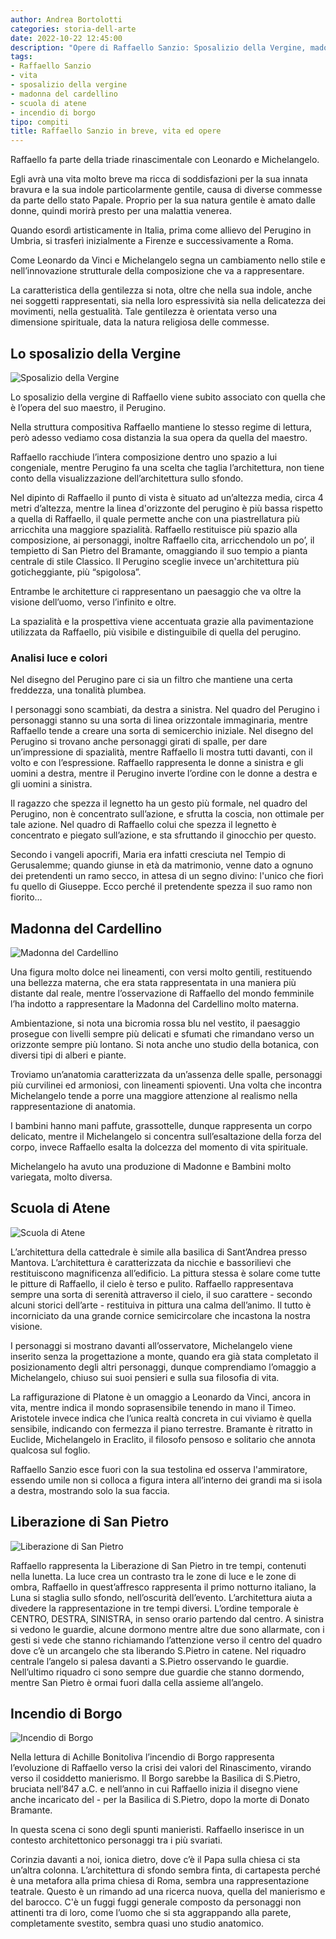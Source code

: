 ```yaml
---
author: Andrea Bortolotti
categories: storia-dell-arte
date: 2022-10-22 12:45:00
description: "Opere di Raffaello Sanzio: Sposalizio della Vergine, madonna del Cardellino, Scuola di Atene, incendio di Borgo."
tags:
- Raffaello Sanzio
- vita
- sposalizio della vergine
- madonna del cardellino
- scuola di atene
- incendio di borgo
tipo: compiti
title: Raffaello Sanzio in breve, vita ed opere
---
```


Raffaello fa parte della triade rinascimentale con Leonardo e Michelangelo. 

Egli avrà una vita molto breve ma ricca di soddisfazioni per la sua innata bravura e la sua indole particolarmente gentile, causa di diverse commesse da parte dello stato Papale. Proprio per la sua natura gentile è amato dalle donne, quindi morirà presto per una malattia venerea. 

Quando esordì artisticamente in Italia, prima come allievo del Perugino in Umbria, si trasferì inizialmente a Firenze e successivamente a Roma. 

Come Leonardo da Vinci e Michelangelo segna un cambiamento nello stile e nell’innovazione strutturale della composizione che va a rappresentare. 

La caratteristica della gentilezza si nota, oltre che nella sua indole, anche nei soggetti rappresentati, sia nella loro espressività sia nella delicatezza dei movimenti, nella gestualità. Tale gentilezza è orientata verso una dimensione spirituale, data la natura religiosa delle commesse. 

## Lo sposalizio della Vergine

![Sposalizio della Vergine ](/scuola/storia-dell-arte/raffaello-sanzio/sanzio-sposalizio-vergine.jpg 'Confronto dello Sposalizio della Vergine tra Raffaello Sanzio (destra) ed il suo maestro Perugino (sinistra)')

Lo sposalizio della vergine di Raffaello viene subito associato con quella che è l’opera del suo maestro, il Perugino. 

Nella struttura compositiva Raffaello mantiene lo stesso regime di lettura, però adesso vediamo cosa distanzia la sua opera da quella del maestro. 

Raffaello racchiude l’intera composizione dentro uno spazio a lui congeniale, mentre Perugino fa una scelta che taglia l’architettura, non tiene conto della visualizzazione dell’architettura sullo sfondo. 

Nel dipinto di Raffaello il punto di vista è situato ad un’altezza media, circa 4 metri d’altezza, mentre la linea d'orizzonte del perugino è più bassa rispetto a quella di Raffaello, il quale permette anche con una piastrellatura più arricchita una maggiore spazialità. Raffaello restituisce più spazio alla composizione, ai personaggi, inoltre Raffaello cita, arricchendolo un po’, il tempietto di San Pietro del Bramante, omaggiando il suo tempio a pianta centrale di stile Classico. Il Perugino sceglie invece un'architettura più goticheggiante, più “spigolosa”. 

Entrambe le architetture ci rappresentano un paesaggio che va oltre la visione dell’uomo, verso l’infinito e oltre. 

La spazialità e la prospettiva viene accentuata grazie alla pavimentazione utilizzata da Raffaello, più visibile e distinguibile di quella del perugino.

### Analisi luce e colori

Nel disegno del Perugino pare ci sia un filtro che mantiene una certa freddezza, una tonalità plumbea.

I personaggi sono scambiati, da destra a sinistra. Nel quadro del Perugino i personaggi stanno su una sorta di linea orizzontale immaginaria, mentre Raffaello tende a creare una sorta di semicerchio iniziale. Nel disegno del Perugino si trovano anche personaggi girati di spalle, per dare un’impressione di spazialità, mentre Raffaello li mostra tutti davanti, con il volto e con l’espressione. Raffaello rappresenta le donne a sinistra e gli uomini a destra, mentre il Perugino inverte l’ordine con le donne a destra e gli uomini a sinistra. 

Il ragazzo che spezza il legnetto ha un gesto più formale, nel quadro del Perugino, non è concentrato sull’azione, e sfrutta la coscia, non ottimale per tale azione. Nel quadro di Raffaello colui che spezza il legnetto è concentrato e piegato sull’azione, e sta sfruttando il ginocchio per questo. 

Secondo i vangeli apocrifi, Maria era infatti cresciuta nel Tempio di Gerusalemme; quando giunse in età da matrimonio, venne dato a ognuno dei pretendenti un ramo secco, in attesa di un segno divino: l'unico che fiorì fu quello di Giuseppe. Ecco perché il pretendente spezza il suo ramo non fiorito…

## Madonna del Cardellino

![Madonna del Cardellino](/scuola/storia-dell-arte/raffaello-sanzio/madonna-del-cardellino.jpg)

Una figura molto dolce nei lineamenti, con versi molto gentili, restituendo una bellezza materna, che era stata rappresentata in una maniera più distante dal reale, mentre l’osservazione di Raffaello del mondo femminile l’ha indotto a rappresentare la Madonna del Cardellino molto materna.

Ambientazione, si nota una bicromia rossa blu nel vestito, il paesaggio prosegue con livelli sempre più delicati e sfumati che rimandano verso un orizzonte sempre più lontano. Si nota anche uno studio della botanica, con diversi tipi di alberi e piante. 

Troviamo un’anatomia caratterizzata da un’assenza delle spalle, personaggi più curvilinei ed armoniosi, con lineamenti spioventi. Una volta che incontra Michelangelo tende a porre una maggiore attenzione al realismo nella rappresentazione di anatomia. 

I bambini hanno mani paffute, grassottelle, dunque rappresenta un corpo delicato, mentre il Michelangelo si concentra sull’esaltazione della forza del corpo, invece Raffaello esalta la dolcezza del momento di vita spirituale. 

Michelangelo ha avuto una produzione di Madonne e Bambini molto variegata, molto diversa.

## Scuola di Atene

![Scuola di Atene](/scuola/storia-dell-arte/raffaello-sanzio/scuola-di-atene.jpg)

L’architettura della cattedrale è simile alla basilica di Sant’Andrea presso Mantova. L’architettura è caratterizzata da nicchie e bassorilievi che restituiscono magnificenza all’edificio. La pittura stessa è solare come tutte le pitture di Raffaello, il cielo è terso e pulito. Raffaello rappresentava sempre una sorta di serenità attraverso il cielo, il suo carattere - secondo alcuni storici dell’arte - restituiva in pittura una calma dell’animo. Il tutto è incorniciato da una grande cornice semicircolare che incastona la nostra visione. 

I personaggi si mostrano davanti all’osservatore, Michelangelo viene inserito senza la progettazione a monte, quando era già stata completato il posizionamento degli altri personaggi, dunque comprendiamo l’omaggio a Michelangelo, chiuso sui suoi pensieri e sulla sua filosofia di vita.

La raffigurazione di Platone è un omaggio a Leonardo da Vinci, ancora in vita, mentre indica il mondo soprasensibile tenendo in mano il Timeo. Aristotele invece indica che l’unica realtà concreta in cui viviamo è quella sensibile, indicando con fermezza il piano terrestre. Bramante è ritratto in Euclide, Michelangelo in Eraclito, il filosofo pensoso e solitario che annota qualcosa sul foglio. 

Raffaello Sanzio esce fuori con la sua testolina ed osserva l'ammiratore, essendo umile non si colloca a figura intera all’interno dei grandi ma si isola a destra, mostrando solo la sua faccia. 

## Liberazione di San Pietro

![Liberazione di San Pietro](/scuola/storia-dell-arte/raffaello-sanzio/liberazione-san-pietro.jpg)

Raffaello rappresenta la Liberazione di San Pietro in tre tempi, contenuti nella lunetta. La luce crea un contrasto tra le zone di luce e le zone di ombra, Raffaello in quest’affresco rappresenta il primo notturno italiano, la Luna si staglia sullo sfondo, nell’oscurità dell’evento. L’architettura aiuta a divedere la rappresentazione in tre tempi diversi. L’ordine temporale è CENTRO, DESTRA, SINISTRA, in senso orario partendo dal centro. A sinistra si vedono le guardie, alcune dormono mentre altre due sono allarmate, con i gesti si vede che stanno richiamando l’attenzione verso il centro del quadro dove c’è un arcangelo che sta liberando S.Pietro in catene. Nel riquadro centrale l’angelo si palesa davanti a S.Pietro osservando le guardie. Nell’ultimo riquadro ci sono sempre due guardie che stanno dormendo, mentre San Pietro è ormai fuori dalla cella assieme all’angelo. 

## Incendio di Borgo

![Incendio di Borgo](/scuola/storia-dell-arte/raffaello-sanzio/incendio-di-borgo.jpg)

Nella lettura di Achille Bonitoliva l’incendio di Borgo rappresenta l’evoluzione di Raffaello verso la crisi dei valori del Rinascimento, virando verso il cosiddetto manierismo. Il Borgo sarebbe la Basilica di S.Pietro, bruciata nell’847 a.C. e nell’anno in cui Raffaello inizia il disegno viene anche incaricato del - per la Basilica di S.Pietro, dopo la morte di Donato Bramante. 

In questa scena ci sono degli spunti manieristi. Raffaello inserisce in un contesto architettonico personaggi tra i più svariati.

Corinzia davanti a noi, ionica dietro, dove c’è il Papa sulla chiesa ci sta un’altra colonna. L’architettura di sfondo sembra finta, di cartapesta perché è una metafora alla prima chiesa di Roma, sembra una rappresentazione teatrale. Questo è un rimando ad una ricerca nuova, quella del manierismo e del barocco. C'è un fuggi fuggi generale composto da personaggi non attinenti tra di loro, come l’uomo che si sta aggrappando alla parete, completamente svestito, sembra quasi uno studio anatomico. 
